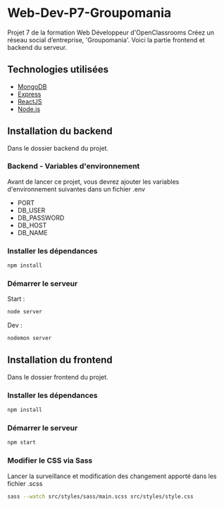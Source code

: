 # Web-Dev-P7-Groupomania

Projet 7 de la formation Web Développeur d'OpenClassrooms Créez un réseau social d’entreprise, 'Groupomania'. Voici la partie frontend et backend du serveur.

## Technologies utilisées

- [MongoDB]
- [Express]
- [ReactJS]
- [Node.js]

## Installation du backend

Dans le dossier backend du projet.

### Backend - Variables d'environnement

Avant de lancer ce projet, vous devrez ajouter les variables d'environnement suivantes dans un fichier .env

- PORT
- DB_USER
- DB_PASSWORD
- DB_HOST
- DB_NAME

### Installer les dépendances

```bash
npm install
```

### Démarrer le serveur

Start :

```bash
node server
```

Dev :

```bash
nodemon server
```

## Installation du frontend

Dans le dossier frontend du projet.

### Installer les dépendances

```bash
npm install
```

### Démarrer le serveur

```bash
npm start
```

### Modifier le CSS via Sass

Lancer la surveillance et modification des changement apporté dans les fichier .scss

```bash
sass --watch src/styles/sass/main.scss src/styles/style.css
```

[reactjs]: https://fr.reactjs.org/
[node.js]: http://nodejs.org
[mongodb]: https://www.mongodb.com/
[express]: http://expressjs.com
[//]: # "order for gitfolio"

